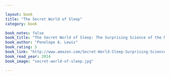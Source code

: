 ```yaml
---

layout: book
title: "The Secret World of Sleep"
category: book

book_notes: false
book_title: "The Secret World of Sleep: The Surprising Science of the Mind at Rest"
book_author: "Penelope A. Lewis"
book_rating: 5
book_link: "http://www.amazon.com/Secret-World-Sleep-Surprising-Science/dp/1137279478/"
book_read_year: 2014
book_image: "secret-world-of-sleep.jpg"

---
```

